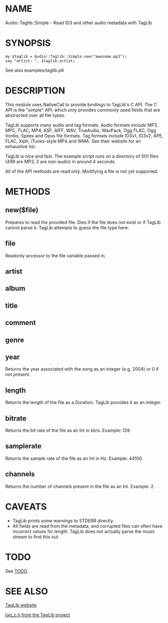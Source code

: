 # NAME

Audio::Taglib::Simple - Read ID3 and other audio metadata with TagLib

# SYNOPSIS

```perl6
my $taglib = Audio::Taglib::Simple.new("awesome.mp3");
say "artist: ", $taglib.artist;
```

See also examples/taglib.p6

# DESCRIPTION

This module uses NativeCall to provide bindings to TagLib's C API. The C API is
the "simple" API, which only provides commonly used fields that are abstracted
over all file types.

TagLib supports many audio and tag formats. Audio formats include MP3, MPC,
FLAC, MP4, ASF, AIFF, WAV, TrueAudio, WavPack, Ogg FLAC, Ogg Vorbis, Speex and
Opus file formats. Tag formats include ID3v1, ID3v2, APE, FLAC, Xiph,
iTunes-style MP4 and WMA. See their website for an exhaustive list.

TagLib is nice and fast. The example script runs on a directory of 501 files
(499 are MP3, 2 are non-audio) in around 4 seconds.

All of the API methods are read only. Modifying a file is not yet supported.

# METHODS

## new($file)

Prepares to read the provided file. Dies if the file does not exist or if
TagLib cannot parse it. TagLib attempts to guess the file type here.

## file

Readonly accessor to the file variable passed in.

## artist

## album

## title

## comment

## genre

## year

Returns the year associated with the song as an integer (e.g. 2004) or 0 if not
present.

## length

Returns the length of the file as a Duration. TagLib provides it as an integer.

## bitrate

Returns the bit rate of the file as an Int in kb/s. Example: 128.

## samplerate

Returns the sample rate of the file as an Int in Hz. Example: 44100.

## channels

Returns the number of channels present in the file as an Int. Example: 2.

# CAVEATS

- TagLib prints some warnings to STDERR directly.
- All fields are read from the metadata, and corrupted files can often have
  incorrect values for length. TagLib does not actually parse the music stream
  to find this out.

# TODO

See [TODO](TODO).

# SEE ALSO

[TagLib website](http://taglib.github.io)

[tag\_c.h from the TagLib project](https://github.com/taglib/taglib/blob/master/bindings/c/tag_c.h)

